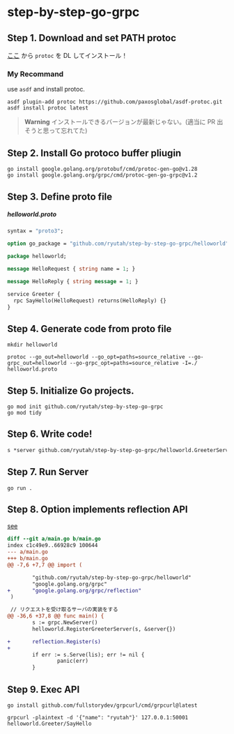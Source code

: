 # step-by-step-go-grpc

## Step 1. Download and set PATH protoc

[ここ](https://developers.google.com/protocol-buffers/docs/downloads) から `protoc` を DL してインストール！

### My Recommand

use `asdf` and install protoc.

```console
asdf plugin-add protoc https://github.com/paxosglobal/asdf-protoc.git
asdf install protoc latest
```

> **Warning**
> インストールできるバージョンが最新じゃない。(適当に PR 出そうと思って忘れてた)

## Step 2. Install Go protoco buffer pliugin

```console
go install google.golang.org/protobuf/cmd/protoc-gen-go@v1.28
go install google.golang.org/grpc/cmd/protoc-gen-go-grpc@v1.2
```

## Step 3. Define proto file

##### helloworld.proto

```proto
syntax = "proto3";

option go_package = "github.com/ryutah/step-by-step-go-grpc/helloworld";

package helloworld;

message HelloRequest { string name = 1; }

message HelloReply { string message = 1; }

service Greeter {
  rpc SayHello(HelloRequest) returns(HelloReply) {}
}
```

## Step 4. Generate code from proto file

```console
mkdir helloworld

protoc --go_out=helloworld --go_opt=paths=source_relative --go-grpc_out=helloworld --go-grpc_opt=paths=source_relative -I=./ helloworld.proto
```

## Step 5. Initialize Go projects.

```console
go mod init github.com/ryutah/step-by-step-go-grpc
go mod tidy
```

## Step 6. Write code!

```txt
s *server github.com/ryutah/step-by-step-go-grpc/helloworld.GreeterServer
```

## Step 7. Run Server

```console
go run .
```

## Step 8. Option implements reflection API

[see](https://github.com/grpc/grpc-go/blob/master/Documentation/server-reflection-tutorial.md#enable-server-reflection)

```diff
diff --git a/main.go b/main.go
index c1c49e9..66928c9 100644
--- a/main.go
+++ b/main.go
@@ -7,6 +7,7 @@ import (

        "github.com/ryutah/step-by-step-go-grpc/helloworld"
        "google.golang.org/grpc"
+       "google.golang.org/grpc/reflection"
 )

 // リクエストを受け取るサーバの実装をする
@@ -36,6 +37,8 @@ func main() {
        s := grpc.NewServer()
        helloworld.RegisterGreeterServer(s, &server{})

+       reflection.Register(s)
+
        if err := s.Serve(lis); err != nil {
                panic(err)
        }
```

## Step 9. Exec API

```console
go install github.com/fullstorydev/grpcurl/cmd/grpcurl@latest
```

```console
grpcurl -plaintext -d '{"name": "ryutah"}' 127.0.0.1:50001 helloworld.Greeter/SayHello
```
